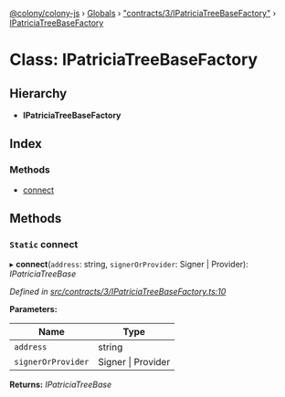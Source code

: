 [@colony/colony-js](../README.md) › [Globals](../globals.md) › ["contracts/3/IPatriciaTreeBaseFactory"](../modules/_contracts_3_ipatriciatreebasefactory_.md) › [IPatriciaTreeBaseFactory](_contracts_3_ipatriciatreebasefactory_.ipatriciatreebasefactory.md)

# Class: IPatriciaTreeBaseFactory

## Hierarchy

* **IPatriciaTreeBaseFactory**

## Index

### Methods

* [connect](_contracts_3_ipatriciatreebasefactory_.ipatriciatreebasefactory.md#static-connect)

## Methods

### `Static` connect

▸ **connect**(`address`: string, `signerOrProvider`: Signer | Provider): *IPatriciaTreeBase*

*Defined in [src/contracts/3/IPatriciaTreeBaseFactory.ts:10](https://github.com/JoinColony/colonyJS/blob/8037c41/src/contracts/3/IPatriciaTreeBaseFactory.ts#L10)*

**Parameters:**

Name | Type |
------ | ------ |
`address` | string |
`signerOrProvider` | Signer &#124; Provider |

**Returns:** *IPatriciaTreeBase*
